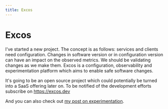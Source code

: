 ```yaml
---
title: Excos
---
```


# Excos

I've started a new project. The concept is as follows: services and clients need configuration. Changes in software version or in configuration version can have an impact on the observed metrics. We should be validating changes as we make them. Excos is a configuration, observability and experimentation platform which aims to enable safe software changes.

It's going to be an open source project which could potentially be turned into a SaaS offering later on. To be notified of the development efforts subscribe on <https://excos.dev>

And you can also check out [my post on experimentation](../web/02-experimentation.md).
